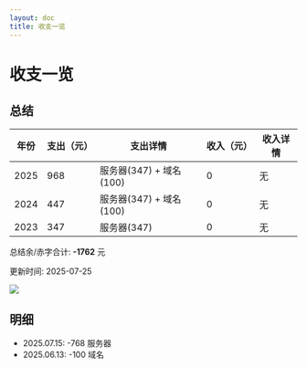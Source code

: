 ```yaml
---
layout: doc
title: 收支一览
---
```


# 收支一览


## 总结

| 年份  | 支出（元） | 支出详情                  | 收入（元） | 收入详情 |
|-------|------------|----------------------------|------------|----------|
| 2025  | 968        | 服务器(347) + 域名(100)     | 0          | 无       |
| 2024  | 447        | 服务器(347) + 域名(100)     | 0          | 无       |
| 2023  | 347        | 服务器(347)                 | 0          | 无       |


总结余/赤字合计: **-1762** 元

更新时间: 2025-07-25

![](/assets/Screenshot_20240913_221923.png)


## 明细

- 2025.07.15: -768 服务器
- 2025.06.13: -100 域名